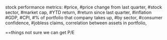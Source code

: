 stock performance metrics:
#price,
#price change from last quarter,
#stock sector,
#market cap,
#YTD return,
#return since last quarter,
#inflation
#GDP,
#CPI,
#% of portfolio that company takes up,
#by sector,
#consumer confidence,
#jobless claims,
correlation between assets in portfolio,

==things not sure we can get
P/E
